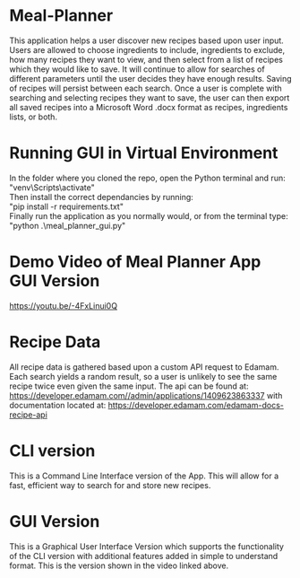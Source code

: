 # Meal-Planner
This application helps a user discover new recipes based upon user input.  Users are allowed to choose ingredients to include, ingredients to exclude, how many recipes they want to view, and then select from a list of recipes which they would like to save.  It will continue to allow for searches of different parameters until the user decides they have enough results.  Saving of recipes will persist between each search.  Once a user is complete with searching and selecting recipes they want to save, the user can then export all saved recipes into a Microsoft Word .docx format as recipes, ingredients lists, or both.

# Running GUI in Virtual Environment
In the folder where you cloned the repo, open the Python terminal and run:  
"venv\Scripts\activate"  
Then install the correct dependancies by running:  
"pip install -r requirements.txt"  
Finally run the application as you normally would, or from the terminal type:  
"python .\meal_planner_gui.py"

# Demo Video of Meal Planner App GUI Version
https://youtu.be/-4FxLinui0Q

# Recipe Data
All recipe data is gathered based upon a custom API request to Edamam.  Each search yields a random result, so a user is unlikely to see the same recipe twice even given the same input.  The api can be found at: https://developer.edamam.com//admin/applications/1409623863337 with documentation located at: https://developer.edamam.com/edamam-docs-recipe-api

# CLI version
This is a Command Line Interface version of the App.  This will allow for a fast, efficient way to search for and store new recipes.

# GUI Version
This is a Graphical User Interface Version which supports the functionality of the CLI version with additional features added in simple to understand format.  This is the version shown in the video linked above.
